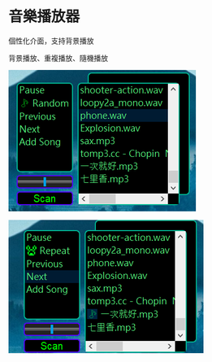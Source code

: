 # 音樂播放器
個性化介面，支持背景播放

背景播放、重複播放、隨機播放

![image](https://github.com/dwvwdv/github_picture/blob/master/Peaceful.png)

![image](https://github.com/dwvwdv/github_picture/blob/master/Peaceful2.png)
